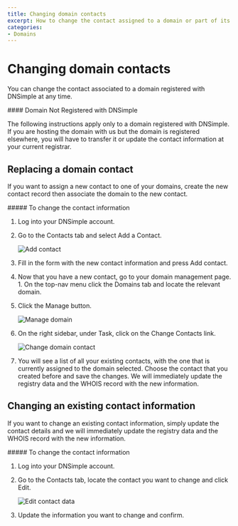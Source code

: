 ```yaml
---
title: Changing domain contacts
excerpt: How to change the contact assigned to a domain or part of its data.
categories:
- Domains
---
```


# Changing domain contacts

You can change the contact associated to a domain registered with DNSimple at any time.

<note>
#### Domain Not Registered with DNSimple

The following instructions apply only to a domain registered with DNSimple. If you are hosting the domain with us but the domain is registered elsewhere, you will have to transfer it or update the contact information at your current registrar.
</note>

## Replacing a domain contact

If you want to assign a new contact to one of your domains, create the new contact record then associate the domain to the new contact.

<div class="steps" markdown="1">
##### To change the contact information

1.  Log into your DNSimple account.
1.  Go to the <label>Contacts</label> tab and select <label>Add a Contact</label>.

    ![Add contact](http://cl.ly/Uphy/change-contact-1.jpg)

1.  Fill in the form with the new contact information and press <label>Add contact</label>.
1.  Now that you have a new contact, go to your domain management page. 1.  On the top-nav menu click the <label>Domains</label> tab and locate the relevant domain.

1.  Click the <label>Manage</label> button.

    ![Manage domain](http://cl.ly/UqM5/change-contact-2.jpg)

1.  On the right sidebar, under <label>Task</label>, click on the <label>Change Contacts</label> link.

    ![Change domain contact](http://cl.ly/Uqnw/change-contact-3.jpg)

1.  You will see a list of all your existing contacts, with the one that is currently assigned to the domain selected. Choose the contact that you created before and save the changes. We will immediately update the registry data and the WHOIS record with the new information.
</div>



## Changing an existing contact information

If you want to change an existing contact information, simply update the contact details and we will immediately update the registry data and the WHOIS record with the new information.

<div class="steps" markdown="1">
##### To change the contact information

1.  Log into your DNSimple account.
1.  Go to the <label>Contacts</label> tab, locate the contact you want to change and click <label>Edit</label>.

    ![Edit contact data](http://cl.ly/Uqum/edit-existing-contact-1.jpg)

1.  Update the information you want to change and confirm.

</div>
